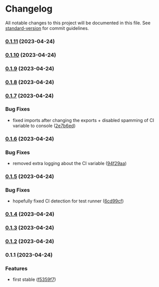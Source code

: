 # Changelog

All notable changes to this project will be documented in this file. See [standard-version](https://github.com/conventional-changelog/standard-version) for commit guidelines.

### [0.1.11](https://github.com/murolem/logger/compare/v0.1.10...v0.1.11) (2023-04-24)

### [0.1.10](https://github.com/murolem/logger/compare/v0.1.9...v0.1.10) (2023-04-24)

### [0.1.9](https://github.com/murolem/logger/compare/v0.1.8...v0.1.9) (2023-04-24)

### [0.1.8](https://github.com/murolem/logger/compare/v0.1.7...v0.1.8) (2023-04-24)

### [0.1.7](https://github.com/murolem/logger/compare/v0.1.6...v0.1.7) (2023-04-24)


### Bug Fixes

* fixed imports after changing the exports + disabled spamming of CI variable to console ([2e7b6ed](https://github.com/murolem/logger/commit/2e7b6ed240a7ce4fe2610bc3e26217e27eadc117))

### [0.1.6](https://github.com/murolem/logger/compare/v0.1.5...v0.1.6) (2023-04-24)


### Bug Fixes

* removed extra logging about the CI variable ([94f29aa](https://github.com/murolem/logger/commit/94f29aaa6ab6e1c8f462af73499b5ca3e2a5fb2b))

### [0.1.5](https://github.com/Eleseer/logger/compare/v0.1.4...v0.1.5) (2023-04-24)


### Bug Fixes

* hopefully fixed CI detection for test runner ([6cd99cf](https://github.com/Eleseer/logger/commit/6cd99cf0814320544345b6a16324cf58d9603821))

### [0.1.4](https://github.com/Eleseer/logger/compare/v0.1.3...v0.1.4) (2023-04-24)

### [0.1.3](https://github.com/Eleseer/logger/compare/v0.1.1...v0.1.3) (2023-04-24)

### [0.1.2](https://github.com/Eleseer/logger/compare/v0.1.1...v0.1.2) (2023-04-24)

### 0.1.1 (2023-04-24)


### Features

* first stable ([f5359f7](https://github.com/Eleseer/logger/commit/f5359f72f21da0215acb4c2ac9098106ad77fa6b))
